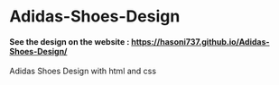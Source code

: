 # Adidas-Shoes-Design
#### See the design on the website : https://hasoni737.github.io/Adidas-Shoes-Design/
 Adidas Shoes Design with html and css
